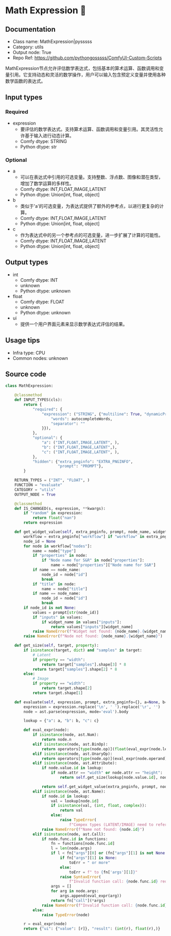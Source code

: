 # Math Expression 🐍
## Documentation
- Class name: MathExpression|pysssss
- Category: utils
- Output node: True
- Repo Ref: https://github.com/pythongosssss/ComfyUI-Custom-Scripts

MathExpression节点允许评估数学表达式，包括基本的算术运算、函数调用和变量引用。它支持动态和灵活的数学操作，用户可以输入包含预定义变量并使用各种数学函数的表达式。

## Input types
### Required
- expression
    - 要评估的数学表达式。支持算术运算、函数调用和变量引用。其灵活性允许基于输入进行动态计算。
    - Comfy dtype: STRING
    - Python dtype: str

### Optional
- a
    - 可以在表达式中引用的可选变量。支持整数、浮点数、图像和潜在类型，增加了数学运算的多样性。
    - Comfy dtype: INT,FLOAT,IMAGE,LATENT
    - Python dtype: Union[int, float, object]
- b
    - 类似于'a'的可选变量，为表达式提供了额外的参考点，以进行更复杂的计算。
    - Comfy dtype: INT,FLOAT,IMAGE,LATENT
    - Python dtype: Union[int, float, object]
- c
    - 作为表达式中的另一个参考点的可选变量，进一步扩展了计算的可能性。
    - Comfy dtype: INT,FLOAT,IMAGE,LATENT
    - Python dtype: Union[int, float, object]

## Output types
- int
    - Comfy dtype: INT
    - unknown
    - Python dtype: unknown
- float
    - Comfy dtype: FLOAT
    - unknown
    - Python dtype: unknown
- ui
    - 提供一个用户界面元素来显示数学表达式评估的结果。

## Usage tips
- Infra type: CPU
- Common nodes: unknown

## Source code
```python
class MathExpression:

    @classmethod
    def INPUT_TYPES(cls):
        return {
            "required": {
                "expression": ("STRING", {"multiline": True, "dynamicPrompts": False, "pysssss.autocomplete": {
                    "words": autocompleteWords,
                    "separator": ""
                }}),
            },
            "optional": {
                "a": ("INT,FLOAT,IMAGE,LATENT", ),
                "b": ("INT,FLOAT,IMAGE,LATENT",),
                "c": ("INT,FLOAT,IMAGE,LATENT", ),
            },
            "hidden": {"extra_pnginfo": "EXTRA_PNGINFO",
                       "prompt": "PROMPT"},
        }

    RETURN_TYPES = ("INT", "FLOAT", )
    FUNCTION = "evaluate"
    CATEGORY = "utils"
    OUTPUT_NODE = True

    @classmethod
    def IS_CHANGED(s, expression, **kwargs):
        if "random" in expression:
            return float("nan")
        return expression

    def get_widget_value(self, extra_pnginfo, prompt, node_name, widget_name):
        workflow = extra_pnginfo["workflow"] if "workflow" in extra_pnginfo else { "nodes": [] }
        node_id = None
        for node in workflow["nodes"]:
            name = node["type"]
            if "properties" in node:
                if "Node name for S&R" in node["properties"]:
                    name = node["properties"]["Node name for S&R"]
            if name == node_name:
                node_id = node["id"]
                break
            if "title" in node:
                name = node["title"]
            if name == node_name:
                node_id = node["id"]
                break
        if node_id is not None:
            values = prompt[str(node_id)]
            if "inputs" in values:
                if widget_name in values["inputs"]:
                    return values["inputs"][widget_name]
            raise NameError(f"Widget not found: {node_name}.{widget_name}")
        raise NameError(f"Node not found: {node_name}.{widget_name}")

    def get_size(self, target, property):
        if isinstance(target, dict) and "samples" in target:
            # Latent
            if property == "width":
                return target["samples"].shape[3] * 8
            return target["samples"].shape[2] * 8
        else:
            # Image
            if property == "width":
                return target.shape[2]
            return target.shape[1]

    def evaluate(self, expression, prompt, extra_pnginfo={}, a=None, b=None, c=None):
        expression = expression.replace('\n', ' ').replace('\r', '')
        node = ast.parse(expression, mode='eval').body

        lookup = {"a": a, "b": b, "c": c}

        def eval_expr(node):
            if isinstance(node, ast.Num):
                return node.n
            elif isinstance(node, ast.BinOp):
                return operators[type(node.op)](float(eval_expr(node.left)), float(eval_expr(node.right)))
            elif isinstance(node, ast.UnaryOp):
                return operators[type(node.op)](eval_expr(node.operand))
            elif isinstance(node, ast.Attribute):
                if node.value.id in lookup:
                    if node.attr == "width" or node.attr == "height":
                        return self.get_size(lookup[node.value.id], node.attr)

                return self.get_widget_value(extra_pnginfo, prompt, node.value.id, node.attr)
            elif isinstance(node, ast.Name):
                if node.id in lookup:
                    val = lookup[node.id]
                    if isinstance(val, (int, float, complex)):
                        return val
                    else:
                        raise TypeError(
                            f"Compex types (LATENT/IMAGE) need to reference their width/height, e.g. {node.id}.width")
                raise NameError(f"Name not found: {node.id}")
            elif isinstance(node, ast.Call):
                if node.func.id in functions:
                    fn = functions[node.func.id]
                    l = len(node.args)
                    if l < fn["args"][0] or (fn["args"][1] is not None and l > fn["args"][1]):
                        if fn["args"][1] is None:
                            toErr = " or more"
                        else:
                            toErr = f" to {fn['args'][1]}"
                        raise SyntaxError(
                            f"Invalid function call: {node.func.id} requires {fn['args'][0]}{toErr} arguments")
                    args = []
                    for arg in node.args:
                        args.append(eval_expr(arg))
                    return fn["call"](*args)
                raise NameError(f"Invalid function call: {node.func.id}")
            else:
                raise TypeError(node)

        r = eval_expr(node)
        return {"ui": {"value": [r]}, "result": (int(r), float(r),)}